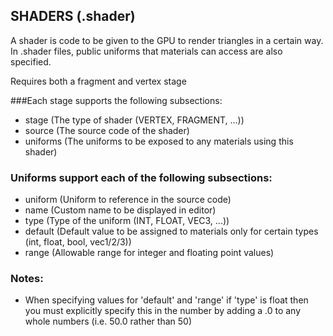 ## SHADERS (.shader)
A shader is code to be given to the GPU to render triangles in a certain way.
In .shader files, public uniforms that materials can access are also specified.

Requires both a fragment and vertex stage

###Each stage supports the following subsections:
- stage 	(The type of shader (VERTEX, FRAGMENT, ...))
- source 	(The source code of the shader)
- uniforms	(The uniforms to be exposed to any materials using this shader)

### Uniforms support each of the following subsections:
- uniform	(Uniform to reference in the source code)
- name		(Custom name to be displayed in editor)
- type		(Type of the uniform (INT, FLOAT, VEC3, ...))
- default	(Default value to be assigned to materials only for certain types (int, float, bool, vec1/2/3))
- range		(Allowable range for integer and floating point values)

### Notes:
- When specifying values for 'default' and 'range' if 'type' is float then you must explicitly specify this in the number by adding a .0 to any whole numbers (i.e. 50.0 rather than 50)